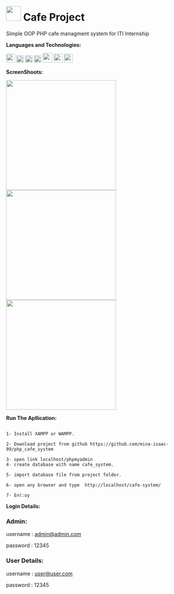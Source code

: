 # <img src="https://i.imgur.com/4sklkeQ.png" height="40px">  Cafe Project
Simple OOP PHP cafe managment system for ITI Internship


**Languages and Technologies:**  

<code><img height="24" src="https://cdn.cdnlogo.com/logos/h/90/html-5.svg"></code>
<code><img height="20" src="https://cdn.cdnlogo.com/logos/c/18/css.svg"></code>
<code><img height="20" src="https://cdn.cdnlogo.com/logos/b/50/bootstrap.svg"></code>
<code><img height="20" src="https://cdn.cdnlogo.com/logos/p/71/php.svg"></code>
<code><img height="26" src="https://cdn.cdnlogo.com/logos/m/47/mysql.svg"></code>
<code><img height="24" src="https://cdn.cdnlogo.com/logos/f/80/fontawesome.svg"></code>
<code><img height="24" src="https://cdn.cdnlogo.com/logos/g/35/google-icon.svg"></code>


**ScreenShoots:**  

<img src="https://i.imgur.com/nJEoh5L.jpg" width="300px"> 

<img src="https://i.imgur.com/VWn23nt.jpg" width="300px"> 

<img src="https://i.imgur.com/Ypdr5Ot.jpg" width="300px"> 

**Run The Apllication:**  

```

1- Install XAMPP or WAMPP.

2- Download project from github https://github.com/mina-isaac-99/php_cafe_system

3- open link localhost/phpmyadmin 
4- create database with name cafe_system. 

5- import database file from project folder.

6- open any browser and type  http://localhost/cafe-system/ 

7- En(:oy 

```

**Login Details:**  
### Admin:
username : admin@admin.com 

password : 12345 

### User Details: 
username : user@user.com 

password : 12345 
